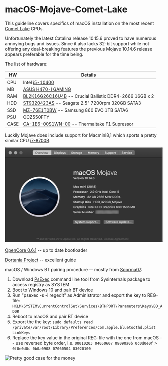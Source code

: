 # macOS-Mojave-Comet-Lake

This guideline covers specifics of macOS installation on the most recent [Comet Lake](https://ark.intel.com/content/www/ru/ru/ark/products/codename/90354/comet-lake.html) CPUs.

Unfortunately the latest Catalina release 10.15.6 proved to have numerous annoying bugs and issues. Since it also lacks 32-bit support while not offering any deal-breaking features the previous Mojave 10.14.6 release appears preferable for the time being.

The list of hardware:

| HW | Details |
| --- | --- |
| CPU | Intel [i5-10400](https://ark.intel.com/content/www/us/en/ark/products/199271/intel-core-i5-10400-processor-12m-cache-up-to-4-30-ghz.html) |
| MB | [ASUS H470-I GAMING](https://www.asus.com/Motherboards/ROG-STRIX-H470-I-GAMING/) |
| RAM | [BL2K16G26C16U4B](https://www.crucial.com/memory/ddr4/bl2k16g26c16u4b) -- Crucial Ballistix DDR4-2666 16GB x 2 |
| HDD | [ST9320423AS](https://www.seagate.com/staticfiles/support/disc/manuals/notebook/momentus/7200.4%20(Holliday)/100534376a.pdf) -- Seagate 2.5" 7200rpm 320GB SATA3 |
| SSD | [MZ-76E1T0BW](https://www.samsung.com/semiconductor/minisite/ssd/product/consumer/860evo/) -- Samsung 860 EVO 1TB SATA6 |
| PSU | OCZ550FTY |
| CASE | [CA-1E6-00S1WN-00](https://www.thermaltake.com/suppressor-f1.html) -- Thermaltake F1 Supressor |

Luckily Mojave does include support for Macmini8,1 which sports a pretty similar CPU [i7-8700B](https://ark.intel.com/content/www/us/en/ark/products/134905/intel-core-i7-8700b-processor-12m-cache-up-to-4-60-ghz.html).

![About This Mac](./ATM-10.14.6.png)

[OpenCore 0.6.1](https://github.com/acidanthera/OpenCorePkg/releases) -- up to date bootloader

[Dortania Project](https://dortania.github.io/OpenCore-Install-Guide/config.plist/comet-lake.html) -- excellent guide

macOS / Windows BT pairing procedure -- mostly from [Soorma07](https://github.com/Soorma07/OS-X-Bluetooth-Pairing-Value-To-Windows-Value):

1.	Download [PsExec](https://docs.microsoft.com/en-us/sysinternals/downloads/psexec) command line tool from Sysinternals package to access registry as SYSTEM
2.	Boot to Windows 10 and pair BT device
3.	Run "psexec -s -i regedit" as Administrator and export the key to REG-file:
	`HKLM\SYSTEM\CurrentControlSet\Services\BTHPORT\Parameters\Keys\BD_ADDR`
4.	Reboot to macOS and pair BT device
5.	Export the the key:
	`sudo defaults read /private/var/root/Library/Preferences/com.apple.bluetoothd.plist LinkKeys`
6.	Replace the key value in the original REG-file with the one from macOS -- use reversed byte order, i.e.
	`00010203 04050607 08090a0b 0c0d0e0f` > `0f0e0d0c 0b0a0908 07060504 03020100`

![Pretty good case for the money](https://thermaltake.azureedge.net/pub/media/catalog/product/cache/25e62158742be0ef47d2055284094406/db/imgs/pdt/gallery/CA-1E6-00S1WN-00_8f69b8e1d8f149b89087f802f5a29e35.jpg)
